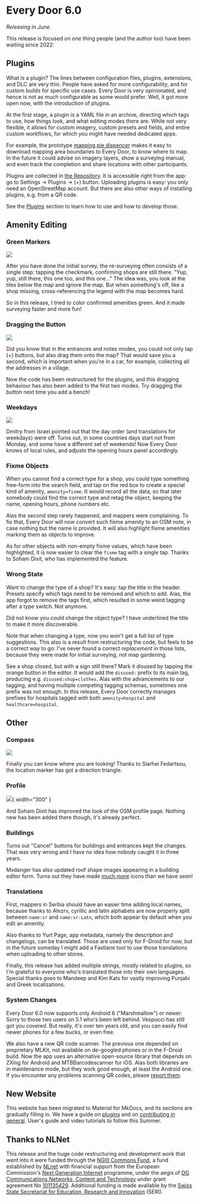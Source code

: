 # Every Door 6.0

_Releasing in June._

This release is focused on one thing people (and the author too) have been waiting since 2022:

## Plugins

What is a plugin? The lines between configuration files, plugins, extensions,
and DLC are very thin. People have asked for more configurability, and for
custom builds for specific use cases. Every Door is very opinionated, and
hence is not as much configurable as some would prefer. Well, it got
more open now, with the introduction of plugins.

At the first stage, a plugin is a YAML file in an archive, directing which
tags to use, how things look, and what editing modes there are. While not
very flexible, it allows for custom imagery, custom presets and fields, and
entire custom workflows, for which you might have needed dedicated apps.

For example, the prototype [mapping pie dispencer](https://pie.osmz.ee/1)
makes it easy to download mapping area boundaries to Every Door, to know
where to map. In the future it could advise on imagery layers, show
a surveying manual, and even track the completion and share locations
with other participants.

Plugins are collected in [the Repository](https://plugins.every-door.app/).
It is accessible right from the app: go to Settings → Plugins → (+) button.
Uploading plugins is easy: you only need an OpenStreetMap account. But
there are also other ways of installing plugins, e.g. from a QR code.

See the [Plugins](../../plugins/index.md) section to learn how to use and how
to develop those.

## Amenity Editing

### Green Markers

![](ed6-confirm.avif)

After you have done the initial survey, the re-surveying often consists
of a single step: tapping the checkmark, confirming shops are still there.
"Yup, yup, still there, this one too, and this one..." The idea was, you look
at the tiles below the map and ignore the map. But when something's off, like
a shop missing, cross-referencing the legend with the map becomes hard.

So in this release, I tried to color confirmed amenities green. And it
made surveying faster and more fun!

### Dragging the Button

![](ed6-drag.avif)

Did you know that in the entrances and notes modes, you could not only tap
(+) buttons, but also drag them onto the map? That would save you a second,
which is important when you're in a car, for example, collecting all the
addresses in a village.

Now the code has been restructured for the plugins, and this dragging
behaviour has also been added to the first two modes. Try dragging the button
next time you add a bench!

### Weekdays

![](ed6-weekdays.png)

Dmitry from Israel pointed out that the day order (and translations for
weekdays) were off. Turns out, in some countries days start not from
Monday, and some have a different set of weekends! Now Every Door knows
of local rules, and adjusts the opening hours panel accordingly.

### Fixme Objects

When you cannot find a correct type for a shop, you could type something
free-form into the search field, and tap on the red box to create
a special kind of amenity, `amenity=fixme`. It would record all the data,
so that later somebody could find the correct type and retag the object,
keeping the name, opening hours, phone numbers etc.

Alas the second step rarely happened, and mappers were complaining. To fix
that, Every Door will now convert such fixme amenity to an OSM note, in case
nothing but the name is provided. It will also highlight fixme amenities
marking them as objects to improve.

As for other objects with non-empty fixme values, which have been highlighted,
it is now easier to clear the `fixme` tag with a single tap. Thanks to Soham
Dixit, who has implemented the feature.

### Wrong State

Want to change the type of a shop? It's easy: tap the title in the header.
Presets specify which tags need to be removed and which to add. Alas, the
app forgot to remove the tags first, which resulted in some weird tagging
after a type switch. Not anymore.

Did not know you could change the object type? I have underlined the title
to make it more discoverable.

Note that when changing a type, now you won't get a full list of type suggestions.
This also is a result from restructuring the code, but feels to be a correct
way to go: I've never found a correct _replacement_ in those lists, because
they were made for initial surveying, not map gardening.

See a shop closed, but with a sign still there? Mark it disused by tapping
the orange button in the editor. It would add the `disused:` prefix to
its main tag, producing e.g. `disused:shop=clothes`. Alas with the
advancements to our tagging, and having multiple competing tagging
schemas, sometimes one prefix was not enough. In this release, Every Door
correctly manages prefixes for hospitals tagged with both `amenity=hospital`
and `healthcare=hospital`.

## Other

### Compass

![](ed6-compass.avif)

Finally you can know where you are looking! Thanks to Siarhei Fedartsou,
the location marker has got a direction triangle.

### Profile

![](ed6-profile.png){ width="300" }

And Soham Dixit has improved the look of the OSM profile page. Nothing
new has been added there though, it's already perfect.

### Buildings

Turns out "Cancel" buttons for buildings and entrances kept the changes.
That was very wrong and I have no idea how nobody caught it in three years.

Mxdanger has also updated roof shape images appearing in a building
editor form. Turns out they have made
[much more](https://commons.wikimedia.org/wiki/Category:Illustrations_of_roof_forms_(red_on_grey)) icons than we have seen!

### Translations

First, mappers in Serbia should have an easier time adding local names,
because thanks to Alnzrv, cyrillic and latin alphabets are now properly
split between `name:sr` and `name:sr-Latn`, which both appear by default
when you edit an amenity.

Also thanks to Yurt Page, app metadata, namely the description and changelogs,
can be translated. Those are used only for F-Droid for now, but in the future
someday I might add a Fastlane tool to use those translations when uploading
to other stores.

Finally, this release has added multiple strings, mostly related to plugins,
so I'm grateful to everyone who's translated those into their own languages.
Special thanks goes to Mandeep and Kim Kats for vastly improving Punjabi and
Greek localizations.

### System Changes

Every Door 6.0 now supports only Android 6 ("Marshmallow") or newer. Sorry to those two
users on 5.1 who's been left behind. Vespucci has still got you covered. But really,
it's over ten years old, and you can easily find newer phones for a few bucks,
or even free.

We also have a new QR code scanner. The previous one depended on proprietary MLKit,
not available on de-googled phones or in the F-Droid build. Now the app uses
an alternative open-source library that depends on ZXing for Android and
MTBBarcodescanner for iOS. Alas both libraries are in maintenance mode, but
they work good enough, at least the Android one. If you encounter any problems
scanning QR codes, please [report them](../../develop/bugs.md).

## New Website

This website has been migrated to Material for MkDocs, and its sections
are gradually filling in. We have a guide on [plugins](../../plugins/index.md)
and on [contributing in general](../../develop/index.md). User's guide and
video tutorials to follow this Summer.

## Thanks to NLNet

This release and the huge code restructuring and development work that went into it
were funded through the [NGI0 Commons Fund](https://nlnet.nl/commonsfund), a fund
established by [NLnet](https://nlnet.nl) with financial support from the
European Commission's [Next Generation Internet](https://ngi.eu) programme,
under the aegis of
[DG Communications Networks, Content and Technology](https://commission.europa.eu/about-european-commission/departments-and-executive-agencies/communications-networks-content-and-technology_en)
under grant agreement No [101135429](https://cordis.europa.eu/project/id/101135429).
Additional funding is made available by the
[Swiss State Secretariat for Education, Research and Innovation](https://www.sbfi.admin.ch/sbfi/en/home.html) (SERI).
